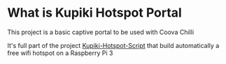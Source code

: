 What is Kupiki Hotspot Portal
==================

This project is a basic captive portal to be used with Coova Chilli

It's full part of the project [Kupiki-Hotspot-Script](https://github.com/pihomeserver/Kupiki-Hotspot-Script) that build automatically a free wifi hotspot on a Raspberry Pi 3